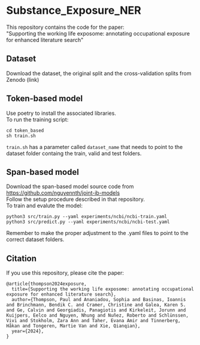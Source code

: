 # Substance_Exposure_NER
This repository contains the code for the paper: <br />
"Supporting the working life exposome: annotating occupational exposure for enhanced literature search"

## Dataset
Download the dataset, the original split and the cross-validation splits from Zenodo (link)

## Token-based model
Use poetry to install the associated libraries. <br />
To run the training script: <br />
```
cd token_based
sh train.sh
```
`train.sh` has a parameter called `dataset_name` that needs to point to the dataset folder containg the train, valid and test folders.

## Span-based model
Download the span-based model source code from https://github.com/nguyennth/joint-ib-models <br />
Follow the setup procedure described in that repository. <br />
To train and evalute the model:
```
python3 src/train.py --yaml experiments/ncbi/ncbi-train.yaml
python3 src/predict.py --yaml experiments/ncbi/ncbi-test.yaml
```
Remember to make the proper adjustment to the .yaml files to point to the correct dataset folders.


## Citation
If you use this repository, please cite the paper:
```
@article{thompson2024exposure,
  title={Supporting the working life exposome: annotating occupational exposure for enhanced literature search},
  author={Thompson, Paul and Ananiadou, Sophia and Basinas, Ioannis and Brinchmann, Bendik C. and Cramer, Christine and Galea, Karen S. and Ge, Calvin and Georgiadis, Panagiotis and Kirkeleit, Jorunn and Kuijpers, Eelco and Nguyen, Nhung and Nuñez, Roberto and Schlünssen, Vivi and Stokholm, Zara Ann and Taher, Evana Amir and Tinnerberg, Håkan and Tongeren, Martie Van and Xie, Qianqian},
  year={2024},
}
```
